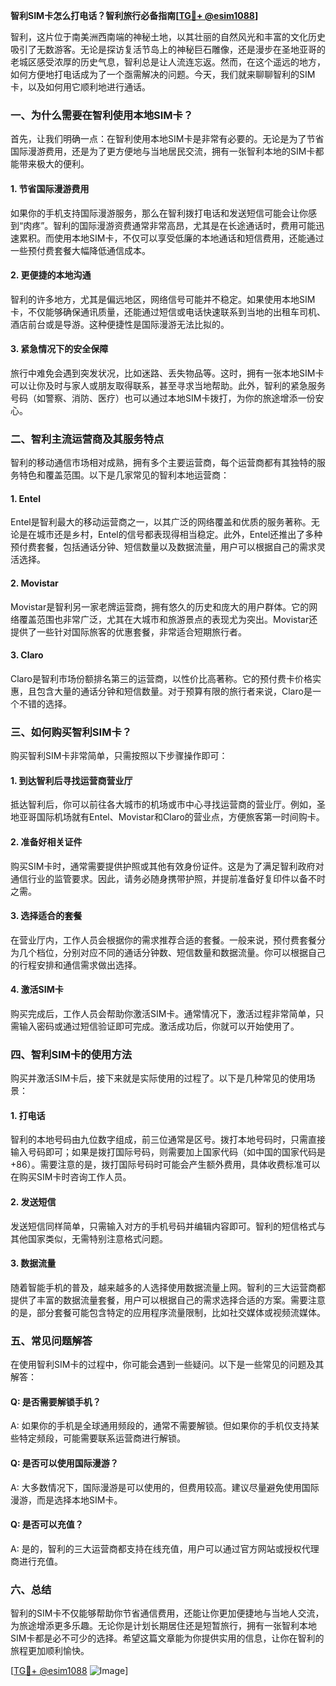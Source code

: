 **智利SIM卡怎么打电话？智利旅行必备指南[[TG💪+ @esim1088](https://t.me/s/esim1088)]**

智利，这片位于南美洲西南端的神秘土地，以其壮丽的自然风光和丰富的文化历史吸引了无数游客。无论是探访复活节岛上的神秘巨石雕像，还是漫步在圣地亚哥的老城区感受浓厚的历史气息，智利总是让人流连忘返。然而，在这个遥远的地方，如何方便地打电话成为了一个亟需解决的问题。今天，我们就来聊聊智利的SIM卡，以及如何用它顺利地进行通话。

### 一、为什么需要在智利使用本地SIM卡？

首先，让我们明确一点：在智利使用本地SIM卡是非常有必要的。无论是为了节省国际漫游费用，还是为了更方便地与当地居民交流，拥有一张智利本地的SIM卡都能带来极大的便利。

#### 1. 节省国际漫游费用

如果你的手机支持国际漫游服务，那么在智利拨打电话和发送短信可能会让你感到“肉疼”。智利的国际漫游资费通常非常高昂，尤其是在长途通话时，费用可能迅速累积。而使用本地SIM卡，不仅可以享受低廉的本地通话和短信费用，还能通过一些预付费套餐大幅降低通信成本。

#### 2. 更便捷的本地沟通

智利的许多地方，尤其是偏远地区，网络信号可能并不稳定。如果使用本地SIM卡，不仅能够确保通讯质量，还能通过短信或电话快速联系到当地的出租车司机、酒店前台或是导游。这种便捷性是国际漫游无法比拟的。

#### 3. 紧急情况下的安全保障

旅行中难免会遇到突发状况，比如迷路、丢失物品等。这时，拥有一张本地SIM卡可以让你及时与家人或朋友取得联系，甚至寻求当地帮助。此外，智利的紧急服务号码（如警察、消防、医疗）也可以通过本地SIM卡拨打，为你的旅途增添一份安心。

### 二、智利主流运营商及其服务特点

智利的移动通信市场相对成熟，拥有多个主要运营商，每个运营商都有其独特的服务特色和覆盖范围。以下是几家常见的智利本地运营商：

#### 1. Entel

Entel是智利最大的移动运营商之一，以其广泛的网络覆盖和优质的服务著称。无论是在城市还是乡村，Entel的信号都表现得相当稳定。此外，Entel还推出了多种预付费套餐，包括通话分钟、短信数量以及数据流量，用户可以根据自己的需求灵活选择。

#### 2. Movistar

Movistar是智利另一家老牌运营商，拥有悠久的历史和庞大的用户群体。它的网络覆盖范围也非常广泛，尤其在大城市和旅游景点的表现尤为突出。Movistar还提供了一些针对国际旅客的优惠套餐，非常适合短期旅行者。

#### 3. Claro

Claro是智利市场份额排名第三的运营商，以性价比高著称。它的预付费卡价格实惠，且包含大量的通话分钟和短信数量。对于预算有限的旅行者来说，Claro是一个不错的选择。

### 三、如何购买智利SIM卡？

购买智利SIM卡非常简单，只需按照以下步骤操作即可：

#### 1. 到达智利后寻找运营商营业厅

抵达智利后，你可以前往各大城市的机场或市中心寻找运营商的营业厅。例如，圣地亚哥国际机场就有Entel、Movistar和Claro的营业点，方便旅客第一时间购卡。

#### 2. 准备好相关证件

购买SIM卡时，通常需要提供护照或其他有效身份证件。这是为了满足智利政府对通信行业的监管要求。因此，请务必随身携带护照，并提前准备好复印件以备不时之需。

#### 3. 选择适合的套餐

在营业厅内，工作人员会根据你的需求推荐合适的套餐。一般来说，预付费套餐分为几个档位，分别对应不同的通话分钟数、短信数量和数据流量。你可以根据自己的行程安排和通信需求做出选择。

#### 4. 激活SIM卡

购买完成后，工作人员会帮助你激活SIM卡。通常情况下，激活过程非常简单，只需输入密码或通过短信验证即可完成。激活成功后，你就可以开始使用了。

### 四、智利SIM卡的使用方法

购买并激活SIM卡后，接下来就是实际使用的过程了。以下是几种常见的使用场景：

#### 1. 打电话

智利的本地号码由九位数字组成，前三位通常是区号。拨打本地号码时，只需直接输入号码即可；如果是拨打国际号码，则需要加上国家代码（如中国的国家代码是+86）。需要注意的是，拨打国际号码时可能会产生额外费用，具体收费标准可以在购买SIM卡时咨询工作人员。

#### 2. 发送短信

发送短信同样简单，只需输入对方的手机号码并编辑内容即可。智利的短信格式与其他国家类似，无需特别注意格式问题。

#### 3. 数据流量

随着智能手机的普及，越来越多的人选择使用数据流量上网。智利的三大运营商都提供了丰富的数据流量套餐，用户可以根据自己的需求选择合适的方案。需要注意的是，部分套餐可能包含特定的应用程序流量限制，比如社交媒体或视频流媒体。

### 五、常见问题解答

在使用智利SIM卡的过程中，你可能会遇到一些疑问。以下是一些常见的问题及其解答：

#### Q: 是否需要解锁手机？

A: 如果你的手机是全球通用频段的，通常不需要解锁。但如果你的手机仅支持某些特定频段，可能需要联系运营商进行解锁。

#### Q: 是否可以使用国际漫游？

A: 大多数情况下，国际漫游是可以使用的，但费用较高。建议尽量避免使用国际漫游，而是选择本地SIM卡。

#### Q: 是否可以充值？

A: 是的，智利的三大运营商都支持在线充值，用户可以通过官方网站或授权代理商进行充值。

### 六、总结

智利的SIM卡不仅能够帮助你节省通信费用，还能让你更加便捷地与当地人交流，为旅途增添更多乐趣。无论你是计划长期居住还是短暂旅行，拥有一张智利本地SIM卡都是必不可少的选择。希望这篇文章能为你提供实用的信息，让你在智利的旅程更加顺利愉快。

[[TG💪+ @esim1088](https://t.me/s/esim1088) ![Image](https://i.postimg.cc/4NQfJmqS/Snipaste-2025-05-13-00-14-12.png)]